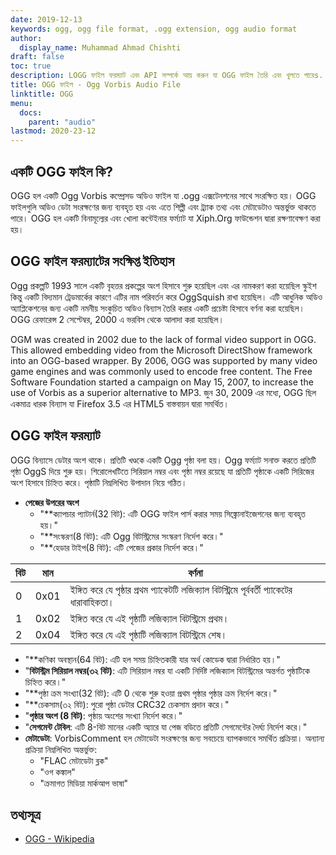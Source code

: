 ```yaml
---
date: 2019-12-13
keywords: ogg, ogg file format, .ogg extension, ogg audio format
author:
  display_name: Muhammad Ahmad Chishti
draft: false
toc: true
description: LOGG ফাইল ফরম্যাট এবং API সম্পর্কে আয় করুন যা OGG ফাইল তৈরি এবং খুলতে পারেs.
title: OGG ফাইল - Ogg Vorbis Audio File
linktitle: OGG
menu:
  docs:
    parent: "audio"
lastmod: 2020-23-12
---
```


## একটি OGG ফাইল কি?

OGG হল একটি Ogg Vorbis কম্প্রেসড অডিও ফাইল যা .ogg এক্সটেনশনের সাথে সংরক্ষিত হয়। OGG ফাইলগুলি অডিও ডেটা সংরক্ষণের জন্য ব্যবহৃত হয় এবং এতে শিল্পী এবং ট্র্যাক তথ্য এবং মেটাডেটাও অন্তর্ভুক্ত থাকতে পারে। OGG হল একটি বিনামূল্যের এবং খোলা কন্টেইনার ফর্ম্যাট যা Xiph.Org ফাউন্ডেশন দ্বারা রক্ষণাবেক্ষণ করা হয়।

## OGG ফাইল ফরম্যাটের সংক্ষিপ্ত ইতিহাস

Ogg প্রকল্পটি 1993 সালে একটি বৃহত্তর প্রকল্পের অংশ হিসাবে শুরু হয়েছিল এবং এর নামকরণ করা হয়েছিল স্কুইশ কিন্তু একটি বিদ্যমান ট্রেডমার্কের কারণে এটির নাম পরিবর্তন করে OggSquish রাখা হয়েছিল। এটি আধুনিক অডিও অ্যাপ্লিকেশনের জন্য একটি নমনীয় সংকুচিত অডিও বিন্যাস তৈরি করার একটি প্রচেষ্টা হিসাবে বর্ণনা করা হয়েছিল। OGG রেফারেন্স 2 সেপ্টেম্বর, 2000 এ ভরবিস থেকে আলাদা করা হয়েছিল।

OGM was created in 2002 due to the lack of formal video support in OGG. This allowed embedding video from the Microsoft DirectShow framework into an OGG-based wrapper. By 2006, OGG was supported by many video game engines and was commonly used to encode free content. The Free Software Foundation started a campaign on May 15, 2007, to increase the use of Vorbis as a superior alternative to MP3. জুন 30, 2009 এর মধ্যে, OGG ছিল একমাত্র ধারক বিন্যাস যা Firefox 3.5 এর HTML5 বাস্তবায়ন দ্বারা সমর্থিত।

## OGG ফাইল ফরম্যাট

OGG বিন্যাসে ডেটার অংশ থাকে। প্রতিটি খণ্ডকে একটি Ogg পৃষ্ঠা বলা হয়। Ogg ফর্ম্যাট সনাক্ত করতে প্রতিটি পৃষ্ঠা OggS দিয়ে শুরু হয়। শিরোলেখটিতে সিরিয়াল নম্বর এবং পৃষ্ঠা নম্বর রয়েছে যা প্রতিটি পৃষ্ঠাকে একটি সিরিজের অংশ হিসাবে চিহ্নিত করে। পৃষ্ঠাটি নিম্নলিখিত উপাদান নিয়ে গঠিত।

- **পেজের উপরের অংশ**
  - "**ক্যাপচার প্যাটার্ন(32 বিট): এটি OGG ফাইল পার্স করার সময় সিঙ্ক্রোনাইজেশনের জন্য ব্যবহৃত হয়।"
  - "**সংস্করণ(8 বিট): এটি Ogg বিটস্ট্রিমের সংস্করণ নির্দেশ করে।"
  - "**হেডার টাইপ(8 বিট): এটি পেজের প্রকার নির্দেশ করে।"

| বিট | মান | বর্ণনা |
| --- | --- | --- |
| 0 | 0x01 | ইঙ্গিত করে যে পৃষ্ঠার প্রথম প্যাকেটটি লজিক্যাল বিটস্ট্রিমে পূর্ববর্তী প্যাকেটের ধারাবাহিকতা। |
| 1 | 0x02 | ইঙ্গিত করে যে এই পৃষ্ঠাটি লজিক্যাল বিটস্ট্রিমে প্রথম। |
| 2 | 0x04 | ইঙ্গিত করে যে এই পৃষ্ঠাটি লজিক্যাল বিটস্ট্রিমে শেষ। |

  - "**কণিকা অবস্থান(64 বিট): এটি হল সময় চিহ্নিতকারী যার অর্থ কোডেক দ্বারা নির্ধারিত হয়।"
  - "**বিটস্ট্রিম সিরিয়াল নম্বর(৩২ বিট)**: এটি সিরিয়াল নম্বর যা একটি নির্দিষ্ট লজিক্যাল বিটস্ট্রিমের অন্তর্গত পৃষ্ঠাটিকে চিহ্নিত করে।"
  - "**পৃষ্ঠা ক্রম সংখ্যা(32 বিট): এটি 0 থেকে শুরু হওয়া প্রথম পৃষ্ঠার পৃষ্ঠার ক্রম নির্দেশ করে।"
  - "**চেকসাম(৩২ বিট): পুরো পৃষ্ঠা ডেটার CRC32 চেকসাম প্রদান করে।"
  - "**পৃষ্ঠার অংশ (8 বিট)**: পৃষ্ঠায় অংশের সংখ্যা নির্দেশ করে।"
  - "**সেগমেন্ট টেবিল**: এটি 8-বিট মানের একটি অ্যারে যা পেজ বডিতে প্রতিটি সেগমেন্টের দৈর্ঘ্য নির্দেশ করে।"
- **মেটাডেটা**: VorbisComment হল মেটাডেটা সংরক্ষণের জন্য সবচেয়ে ব্যাপকভাবে সমর্থিত প্রক্রিয়া। অন্যান্য প্রক্রিয়া নিম্নলিখিত অন্তর্ভুক্ত:
  - "FLAC মেটাডেটা ব্লক"
  - "ওগ কঙ্কাল"
  - "ক্রমাগত মিডিয়া মার্কআপ ভাষা"

## তথ্যসূত্র ##

- [OGG - Wikipedia](https://en.wikipedia.org/wiki/Ogg)

